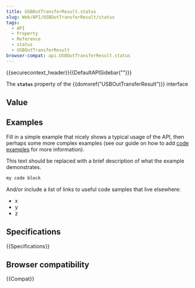 ```yaml
---
title: USBOutTransferResult.status
slug: Web/API/USBOutTransferResult/status
tags:
  - API
  - Property
  - Reference
  - status
  - USBOutTransferResult
browser-compat: api.USBOutTransferResult.status
---
```

{{securecontext_header}}{{DefaultAPISidebar("")}}

The **`status`** property of the {{domxref("USBOutTransferResult")}} interface 

## Value



## Examples

Fill in a simple example that nicely shows a typical usage of the API, then perhaps some more complex examples (see our guide on how to add [code examples](/en-US/docs/MDN/Contribute/Structures/Code_examples) for more information).

This text should be replaced with a brief description of what the example demonstrates.

```js
my code block
```

And/or include a list of links to useful code samples that live elsewhere:

*   x
*   y
*   z

## Specifications

{{Specifications}}

## Browser compatibility

{{Compat}}


